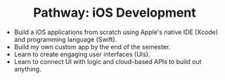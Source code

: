 <h1 align="center">Pathway: iOS Development</h1>

- Build a iOS applications from scratch using Apple's native IDE (Xcode) and programming language (Swift).
- Build my own custom app by the end of the semester.
- Learn to create engaging user interfaces (UIs).
- Learn to connect UI with logic and cloud-based APIs to build out anything.
